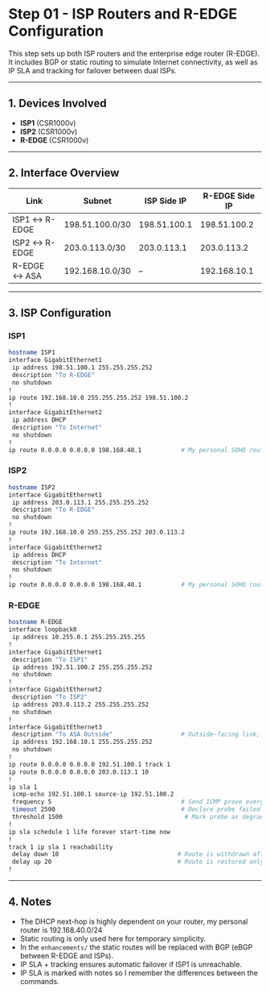 # Step 01 - ISP Routers and R-EDGE Configuration

This step sets up both ISP routers and the enterprise edge router (R-EDGE). It includes BGP or static routing to simulate Internet connectivity, as well as IP SLA and tracking for failover between dual ISPs.

---

## 1. Devices Involved

- **ISP1** (CSR1000v)
- **ISP2** (CSR1000v)
- **R-EDGE** (CSR1000v)

---

## 2. Interface Overview

| Link                | Subnet           | ISP Side IP      | R-EDGE Side IP   |
|---------------------|------------------|------------------|------------------|
| ISP1 ↔ R-EDGE       | 198.51.100.0/30  | 198.51.100.1     | 198.51.100.2     |
| ISP2 ↔ R-EDGE       | 203.0.113.0/30   | 203.0.113.1      | 203.0.113.2      |
| R-EDGE ↔ ASA        | 192.168.10.0/30  | –                | 192.168.10.1     |

---

## 3. ISP Configuration

### ISP1
```bash
hostname ISP1
interface GigabitEthernet1
 ip address 198.51.100.1 255.255.255.252
 description "To R-EDGE"
 no shutdown
!
ip route 192.168.10.0 255.255.255.252 198.51.100.2
!
interface GigabitEthernet2
 ip address DHCP
 description "To Internet"
 no shutdown
!
ip route 0.0.0.0 0.0.0.0 198.168.40.1           # My personal SOHO router Gateway
```

### ISP2

```bash
hostname ISP2
interface GigabitEthernet1
 ip address 203.0.113.1 255.255.255.252
 description "To R-EDGE"
 no shutdown
!
ip route 192.168.10.0 255.255.255.252 203.0.113.2
!
interface GigabitEthernet2
 ip address DHCP
 description "To Internet"
 no shutdown
!
ip route 0.0.0.0 0.0.0.0 198.168.40.1           # My personal SOHO router Gateway
```

### R-EDGE

```bash
hostname R-EDGE
interface loopback0
 ip address 10.255.0.1 255.255.255.255
!
interface GigabitEthernet1
 description "To ISP1"
 ip address 192.51.100.2 255.255.255.252
 no shutdown
!
interface GigabitEthernet2
 description "To ISP2"
 ip address 203.0.113.2 255.255.255.252
 no shutdown
!
interface GigabitEthernet3
 description "To ASA Outside"                   # Outside-facing link, not part of internal network.
 ip address 192.168.10.1 255.255.255.252
 no shutdown
!
ip route 0.0.0.0 0.0.0.0 192.51.100.1 track 1
ip route 0.0.0.0 0.0.0.0 203.0.113.1 10
!
ip sla 1
 icmp-echo 192.51.100.1 source-ip 192.51.100.2
 frequency 5                                    # Send ICMP prove every 5 seconds
 timeout 2500                                   # Declare probe failed if no reply within 2500ms
 threshold 1500                                  # Mark probe as degraded if reply exceeds 1500ms
!
ip sla schedule 1 life forever start-time now
!
track 1 ip sla 1 reachability
 delay down 10                                 # Route is withdrawn after 10 consecutive seconds of failure
 delay up 20                                   # Route is restored only after 30 consecutive seconds of success
!
```

---

## 4. Notes
- The DHCP next-hop is highly dependent on your router, my personal router is 192.168.40.0/24
- Static routing is only used here for temporary simplicity. 
- In the `enhancements/` the static routes will be replaced with BGP (eBGP between R-EDGE and ISPs).
- IP SLA + tracking ensures automatic failover if ISP1 is unreachable.
- IP SLA is marked with notes so I remember the differences between the commands.